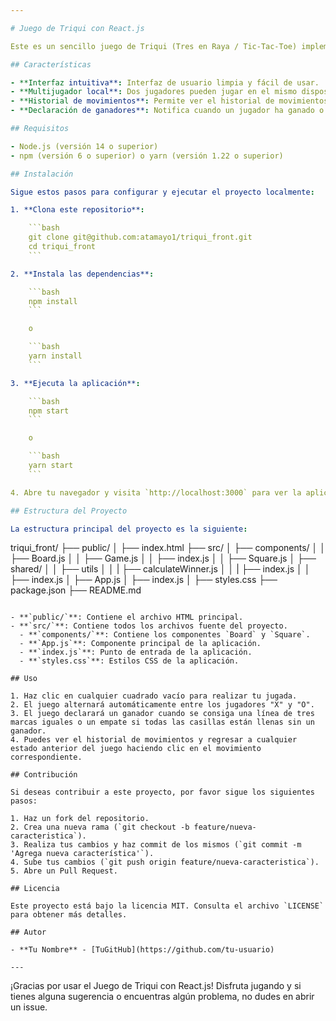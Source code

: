 ```yaml
---

# Juego de Triqui con React.js

Este es un sencillo juego de Triqui (Tres en Raya / Tic-Tac-Toe) implementado utilizando React.js. El objetivo del juego es hacer una línea horizontal, vertical o diagonal con tres marcas iguales (X o O).

## Características

- **Interfaz intuitiva**: Interfaz de usuario limpia y fácil de usar.
- **Multijugador local**: Dos jugadores pueden jugar en el mismo dispositivo.
- **Historial de movimientos**: Permite ver el historial de movimientos y regresar a cualquier punto del juego.
- **Declaración de ganadores**: Notifica cuando un jugador ha ganado o si hay un empate.

## Requisitos

- Node.js (versión 14 o superior)
- npm (versión 6 o superior) o yarn (versión 1.22 o superior)

## Instalación

Sigue estos pasos para configurar y ejecutar el proyecto localmente:

1. **Clona este repositorio**:

    ```bash
    git clone git@github.com:atamayo1/triqui_front.git
    cd triqui_front
    ```

2. **Instala las dependencias**:

    ```bash
    npm install
    ```

    o

    ```bash
    yarn install
    ```

3. **Ejecuta la aplicación**:

    ```bash
    npm start
    ```

    o

    ```bash
    yarn start
    ```

4. Abre tu navegador y visita `http://localhost:3000` para ver la aplicación en funcionamiento.

## Estructura del Proyecto

La estructura principal del proyecto es la siguiente:

```
triqui_front/
├── public/
│   ├── index.html
├── src/
│   ├── components/
│   │   ├── Board.js
│   │   ├── Game.js
│   │   ├── index.js
│   │   ├── Square.js
│   ├── shared/
│   │   ├── utils
│   │   |   ├── calculateWinner.js
│   │   |   ├── index.js
│   │   ├── index.js
│   ├── App.js
│   ├── index.js
│   ├── styles.css
├── package.json
├── README.md
```

- **`public/`**: Contiene el archivo HTML principal.
- **`src/`**: Contiene todos los archivos fuente del proyecto.
  - **`components/`**: Contiene los componentes `Board` y `Square`.
  - **`App.js`**: Componente principal de la aplicación.
  - **`index.js`**: Punto de entrada de la aplicación.
  - **`styles.css`**: Estilos CSS de la aplicación.

## Uso

1. Haz clic en cualquier cuadrado vacío para realizar tu jugada.
2. El juego alternará automáticamente entre los jugadores "X" y "O".
3. El juego declarará un ganador cuando se consiga una línea de tres marcas iguales o un empate si todas las casillas están llenas sin un ganador.
4. Puedes ver el historial de movimientos y regresar a cualquier estado anterior del juego haciendo clic en el movimiento correspondiente.

## Contribución

Si deseas contribuir a este proyecto, por favor sigue los siguientes pasos:

1. Haz un fork del repositorio.
2. Crea una nueva rama (`git checkout -b feature/nueva-caracteristica`).
3. Realiza tus cambios y haz commit de los mismos (`git commit -m 'Agrega nueva característica'`).
4. Sube tus cambios (`git push origin feature/nueva-caracteristica`).
5. Abre un Pull Request.

## Licencia

Este proyecto está bajo la licencia MIT. Consulta el archivo `LICENSE` para obtener más detalles.

## Autor

- **Tu Nombre** - [TuGitHub](https://github.com/tu-usuario)

---
```


¡Gracias por usar el Juego de Triqui con React.js! Disfruta jugando y si tienes alguna sugerencia o encuentras algún problema, no dudes en abrir un issue.

